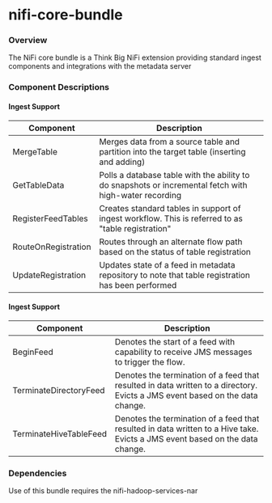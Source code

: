nifi-core-bundle
==========

### Overview

The NiFi core bundle is a Think Big NiFi extension providing standard ingest components and integrations with the metadata server

### Component Descriptions


#### Ingest Support

| Component        | Description           |
| ------------- |-------------|
| MergeTable | Merges data from a source table and partition into the target table (inserting and adding)
| GetTableData | Polls a database table with the ability to do snapshots or incremental fetch with high-water recording
| RegisterFeedTables | Creates standard tables in support of ingest workflow. This is referred to as "table registration"
| RouteOnRegistration | Routes through an alternate flow path based on the status of table registration
| UpdateRegistration | Updates state of a feed in metadata repository to note that table registration has been performed

#### Ingest Support

| Component        | Description           |
| ------------- |-------------|
| BeginFeed | Denotes the start of a feed with capability to receive JMS messages to trigger the flow. 
| TerminateDirectoryFeed | Denotes the termination of a feed that resulted in data written to a directory. Evicts a JMS event based on the data change.
| TerminateHiveTableFeed | Denotes the termination of a feed that resulted in data written to a Hive take. Evicts a JMS event based on the data change.

### Dependencies

Use of this bundle requires the nifi-hadoop-services-nar